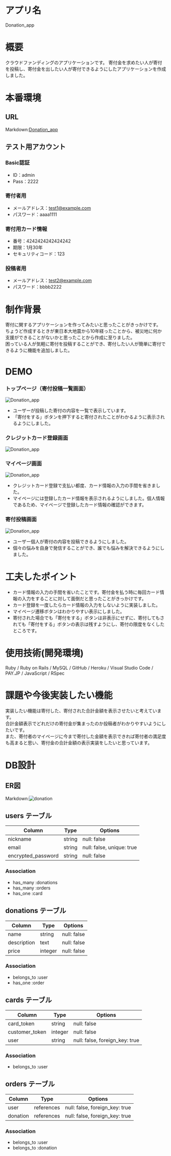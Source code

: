 # アプリ名

Donation_app

# 概要

クラウドファンディングのアプリケーションです。
寄付金を求めたい人が寄付を投稿し、寄付金を出したい人が寄付できるようにしたアプリケーションを作成しました。

# 本番環境

## URL

Markdown:[Donation_app](http://donation-app-34523.herokuapp.com/)

## テスト用アカウント

### Basic認証

- ID：admin
- Pass：2222

### 寄付者用

- メールアドレス：test1@example.com
- パスワード：aaaa1111

### 寄付用カード情報

- 番号：4242424242424242
- 期限：1月30年
- セキュリティコード：123

### 投稿者用

- メールアドレス：test2@example.com
- パスワード：bbbb2222

# 制作背景

寄付に関するアプリケーションを作ってみたいと思ったことがきっかけです。  
ちょうど作成するときが東日本大地震から10年経ったことから、被災地に何か支援ができることがないかと思ったことから作成に至りました。  
困っている人が気軽に寄付を投稿することができ、寄付したい人が簡単に寄付できるように機能を追加しました。

# DEMO

### トップページ（寄付投稿一覧画面）
![Donation_app](https://i.gyazo.com/f59e7e05ac81fabaffa1b7e44f49bfa0.png"アプリケーショントップページ")

- ユーザーが投稿した寄付の内容を一覧で表示しています。
- 「寄付をする」ボタンを押下すると寄付されたことがわかるように表示されるようにしました。

### クレジットカード登録画面
![Donation_app](https://i.gyazo.com/4e385e760069844e644bcfa7ce053edf.png"カード登録画面")

### マイページ画面
![Donation_app](https://i.gyazo.com/fa3998724c0acd566a4940db262fe2d9.png"マイページ画面")

- クレジットカード登録で支払い都度、カード情報の入力の手間を省きました。
- マイページには登録したカード情報を表示されるようにしました。個人情報であるため、マイページで登録したカード情報の確認ができます。

### 寄付投稿画面
![Donation_app](https://i.gyazo.com/6028a721930663914e696a43f63af35c.png"寄付投稿画面")

- ユーザー個人が寄付の内容を投稿できるようにしました。
- 個々の悩みを自身で発信することができ、誰でも悩みを解決できるようにしました。

# 工夫したポイント

- カード情報の入力の手間を省いたことです。寄付金を払う時に毎回カード情報の入力をすることに対して面倒だと思ったことがきっかけです。
- カード登録を一度したらカード情報の入力をしないように実装しました。
- マイページ遷移ボタンはわかりやすい表示にしました。
- 寄付された場合でも「寄付をする」ボタンは非表示にせずに、寄付してもされても「寄付をする」ボタンの表示は残すようにし、寄付の限度をなくしたところです。

# 使用技術(開発環境)

Ruby / Ruby on Rails / MySQL / GitHub / Heroku / Visual Studio Code / PAY.JP / JavaScript / RSpec

# 課題や今後実装したい機能

実装したい機能は寄付した、寄付された合計金額を表示させたいと考えています。  
合計金額表示でどれだけの寄付金が集まったのか投稿者がわかりやすいようにしたいです。  
また、寄付者のマイページに今まで寄付した金額を表示できれば寄付者の満足度も高まると思い、寄付金の合計金額の表示実装をしたいと思っています。

# DB設計

## ER図

Markdown:![donation](https://user-images.githubusercontent.com/78420140/112101268-b4afe800-8be9-11eb-8608-2ee83abe0102.png)

## users テーブル

| Column               | Type       | Options                        |
| -------------------- | ---------- | ------------------------------ |
| nickname             | string     | null: false                    |
| email                | string     | null: false, unique: true      |
| encrypted_password   | string     | null: false                    |

### Association

- has_many :donations
- has_many :orders
- has_one :card

##  donations テーブル

| Column       | Type       | Options                        |
| ------------ | ---------- | ------------------------------ |
| name         | string     | null: false                    |
| description  | text       | null: false                    |
| price        | integer    | null: false                    |

### Association

- belongs_to :user
- has_one :order

## cards テーブル

| Column           | Type       | Options     |
| ---------------- | ---------- | ----------- |
| card_token       | string     | null: false |
| customer_token   | integer    | null: false |
| user             | string     | null: false, foreign_key: true |

### Association
- belongs_to :user

## orders テーブル

| Column           | Type       | Options                        |
| ---------------- | ---------- | ------------------------------ |
| user             | references | null: false, foreign_key: true |
| donation         | references | null: false, foreign_key: true |

### Association

- belongs_to :user
- belongs_to :donation